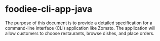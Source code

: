 # foodiee-cli-app-java
The purpose of this document is to provide a detailed specification for a command-line interface (CLI) application like Zomato. The application will allow customers to choose restaurants, browse dishes, and place orders.
